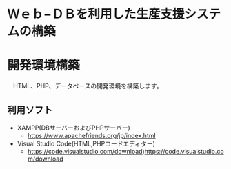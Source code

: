 # Ｗｅｂ−ＤＢを利用した生産支援システムの構築

# 開発環境構築
　HTML、PHP、データベースの開発環境を構築します。

## 利用ソフト
 - XAMPP(DBサーバーおよびPHPサーバー)
   - https://www.apachefriends.org/jp/index.html
 - Visual Studio Code(HTML,PHPコードエディター)
   - https://code.visualstudio.com/download)https://code.visualstudio.com/download
